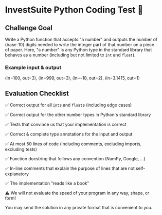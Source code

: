# InvestSuite Python Coding Test 🧩

## **Challenge Goal**
Write a Python function that accepts "a number" and outputs the number of (base-10) digits needed to write the integer part of that number on a piece of paper. Here, "a number" is any Python type in the standard library that behaves as a number (including but not limited to `int` and `float`).


###  **Example input & output**

(in=100, out=3), (in=999, out=3), (in=-10, out=2), (in=3.1415, out=1)


## **Evaluation Checklist**

✅ Correct output for all `int`s and `float`s (including edge cases)

✅ Correct output for the other number types in Python's standard library

✅ Tests that convince us that your implementation is correct

✅ Correct & complete type annotations for the input and output

✅ At most 50 lines of code (including comments, excluding imports, excluding tests)

✅ Function docstring that follows any convention (NumPy, Google, ...)

✅ In-line comments that explain the purpose of lines that are not self-explanatory

✅ The implementation "reads like a book"

⚠️ We will not evaluate the speed of your program in any way, shape, or form!

You may send the solution in any private format that is convenient to you.